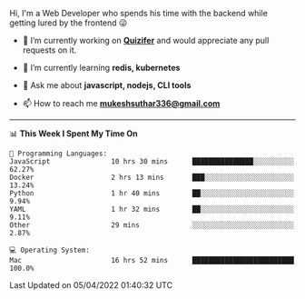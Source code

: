 Hi, I'm a Web Developer who spends his time with the backend while getting lured by the frontend 😜

- 🔭 I’m currently working on **[Quizifer](https://github.com/SutharMukesh/Quizifer/)** and would appreciate any pull requests on it.

- 🌱 I’m currently learning **redis, kubernetes**

- 💬 Ask me about **javascript, nodejs, CLI tools**

- 📫 How to reach me **mukeshsuthar336@gmail.com**

---
<!--START_SECTION:waka-->
📊 **This Week I Spent My Time On** 

```text
💬 Programming Languages: 
JavaScript               10 hrs 30 mins      ███████████████░░░░░░░░░░   62.27% 
Docker                   2 hrs 13 mins       ███░░░░░░░░░░░░░░░░░░░░░░   13.24% 
Python                   1 hr 40 mins        ██░░░░░░░░░░░░░░░░░░░░░░░   9.94% 
YAML                     1 hr 32 mins        ██░░░░░░░░░░░░░░░░░░░░░░░   9.11% 
Other                    29 mins             ░░░░░░░░░░░░░░░░░░░░░░░░░   2.87%

💻 Operating System: 
Mac                      16 hrs 52 mins      █████████████████████████   100.0%

```


 Last Updated on 05/04/2022 01:40:32 UTC
<!--END_SECTION:waka-->
